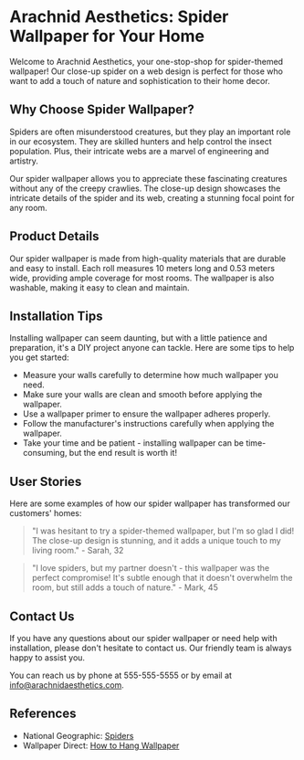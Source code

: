 <!--
Write me content for website with wallpaper which alt text is:

"A close-up of a spider on a web"

The name/title of the page should not be 1:1 copy of the alt text but rather a real content of the website which is using this wallpaper.

- Use markdown format 
- Start with the heading
- The content should look like a real website 
- Include real sections like references, contact, user stories, etc. use things relevant to the page purpose.
- Feel free to use structure like headings, bullets, numbering, blockquotes, paragraphs, horizontal lines, etc.
- You can use formatting like bold or _italic_
- You can include UTF-8 emojis
- Links should be only #hash anchors (and you can refer to the document itself)
- Do not include images
-->

<!--font:"Open Sans"-->

# Arachnid Aesthetics: Spider Wallpaper for Your Home

Welcome to Arachnid Aesthetics, your one-stop-shop for spider-themed wallpaper! Our close-up spider on a web design is perfect for those who want to add a touch of nature and sophistication to their home decor.

## Why Choose Spider Wallpaper?

Spiders are often misunderstood creatures, but they play an important role in our ecosystem. They are skilled hunters and help control the insect population. Plus, their intricate webs are a marvel of engineering and artistry.

Our spider wallpaper allows you to appreciate these fascinating creatures without any of the creepy crawlies. The close-up design showcases the intricate details of the spider and its web, creating a stunning focal point for any room.

## Product Details

Our spider wallpaper is made from high-quality materials that are durable and easy to install. Each roll measures 10 meters long and 0.53 meters wide, providing ample coverage for most rooms. The wallpaper is also washable, making it easy to clean and maintain.

## Installation Tips

Installing wallpaper can seem daunting, but with a little patience and preparation, it's a DIY project anyone can tackle. Here are some tips to help you get started:

- Measure your walls carefully to determine how much wallpaper you need.
- Make sure your walls are clean and smooth before applying the wallpaper.
- Use a wallpaper primer to ensure the wallpaper adheres properly.
- Follow the manufacturer's instructions carefully when applying the wallpaper.
- Take your time and be patient - installing wallpaper can be time-consuming, but the end result is worth it!

## User Stories

Here are some examples of how our spider wallpaper has transformed our customers' homes:

> "I was hesitant to try a spider-themed wallpaper, but I'm so glad I did! The close-up design is stunning, and it adds a unique touch to my living room." - Sarah, 32

> "I love spiders, but my partner doesn't - this wallpaper was the perfect compromise! It's subtle enough that it doesn't overwhelm the room, but still adds a touch of nature." - Mark, 45

## Contact Us

If you have any questions about our spider wallpaper or need help with installation, please don't hesitate to contact us. Our friendly team is always happy to assist you.

You can reach us by phone at 555-555-5555 or by email at info@arachnidaesthetics.com.

## References

- National Geographic: [Spiders](https://www.nationalgeographic.com/animals/invertebrates/group/spiders/)
- Wallpaper Direct: [How to Hang Wallpaper](https://www.wallpaperdirect.com/articles/how-to-hang-wallpaper)
